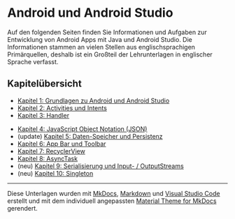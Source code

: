 #  Android und Android Studio

<!-- Stand: 2019-03-18 -->

Auf den folgenden Seiten finden Sie Informationen und Aufgaben zur Entwicklung von Android Apps mit Java und Android Studio.
Die Informationen stammen an vielen Stellen aus englischsprachigen Primärquellen, deshalb ist ein Großteil der Lehrunterlagen in englischer Sprache verfasst.

<!-- ## Allgemeine Informationen

* [Vorbereitung](vorbereitung.md)
* [Anforderungen an die zu entwickelnde Webanwendung](anforderungen.md) -->

## Kapitelübersicht

* [Kapitel 1: Grundlagen zu Android und Android Studio](grundlagen.md) 
* [Kapitel 2: Activities und Intents](activities.md) 
* [Kapitel 3: Handler](handler.md) 
<!-- * [Kapitel 3: Handling User Interface Events (_work in progress_)](handler.md)  -->
<!-- * [Kapitel 4: Layouts (_work in progress_)](index.md)  -->
* [Kapitel 4: JavaScript Object Notation (JSON)](json.md) 
* (update) [Kapitel 5: Daten-Speicher und Persistenz](data_storage.md) 
* [Kapitel 6: App Bar und Toolbar](actionbar.md) 
* [Kapitel 7: RecyclerView](recycler_view.md) 
* [Kapitel 8: AsyncTask](asynctask.md) 
* (neu) [Kapitel 9: Serialisierung und Input- / OutputStreams](serialisierung.md)
* (neu) [Kapitel 10: Singleton](singleton.md)


----
Diese Unterlagen wurden mit [MkDocs](http://mkdocs.org), [Markdown](https://en.wikipedia.org/wiki/Markdown) und [Visual Studio Code](https://code.visualstudio.com/) erstellt und mit dem individuell angepassten [Material Theme for MkDocs](https://squidfunk.github.io/mkdocs-material/) gerendert.
